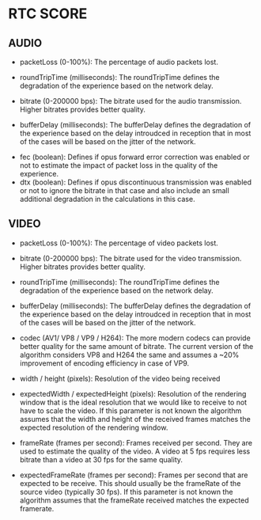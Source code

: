 # RTC SCORE
## AUDIO
* packetLoss (0-100%): The percentage of audio packets lost. 
<!-- use the stat "fractionLost" -->
<!-- included for remote inbound RIA-->
* roundTripTime (milliseconds): The roundTripTime defines the degradation of the experience based on the network delay.
<!--included for remote inbound RIA-->
* bitrate (0-200000 bps): The bitrate used for the audio transmission.  Higher bitrates provides better quality.  
<!--bitrate in bits per second (same unit as the output we already get)-->
<!-- bytesReceived_in_bits/s included for inbound IT01A6666-->
* bufferDelay (milliseconds): The bufferDelay defines the degradation of the experience based on the delay introudced in reception that in most of the cases will be based on the jitter of the network.
<!-- use the stat "jitterBufferDelay" -->
<!-- included for inbound IT01A6666 -->
* fec (boolean): Defines if opus forward error correction was enabled or not to estimate the impact of packet loss in the quality of the experience.
* dtx (boolean): Defines if opus discontinuous transmission was enabled or not to ignore the bitrate in that case and also include an small additional degradation in the calculations in this case.
<!-- use the stat "[codec]" -->
<!-- inbound IT01A6666-->
<!-- entries are like:
\"opus (111, minptime=10;useinbandfec=1)\",
or
\"opus (111, minptime=10;sprop-stereo=0;stereo=0;usedtx=1;useinbandfec=1)\"
so we need to search for the items "usedtx" and "useinbandfec" which aren't always there but when they are there it means they were in use
-->
## VIDEO
* packetLoss (0-100%): The percentage of video packets lost.
<!-- use the stat "fractionLost" -->
<!-- included for remote inbound RIV-->
* bitrate (0-200000 bps): The bitrate used for the video transmission.  Higher bitrates provides better quality. 
<!--bitrate in bits per second (same unit as the output we already get)-->
<!--we could add sent and recieved together apparently? not sure how best to handle this one *DECIDE*-->
<!-- bytesReceived_in_bits/s included for inbound IT01V-->
* roundTripTime (milliseconds): The roundTripTime defines the degradation of the experience based on the network delay.
<!--included for remote inbound RIV-->
* bufferDelay (milliseconds): The bufferDelay defines the degradation of the experience based on the delay introudced in reception that in most of the cases will be based on the jitter of the network.
<!-- use the stat "jitterBufferDelay" -->
<!-- included for inbound I01V-->
* codec (AV1/ VP8 / VP9 / H264): The more modern codecs can provide better quality for the same amount of bitrate.  The current version of the algorithm considers VP8 and H264 the same and assumes a ~20% improvement of encoding efficiency in case of VP9.
<!-- *EDIT THIS* also include an efficiency improvement for video codec AV1 of 30%-->
<!-- use stat [codec] included inbound IT01V-->
<!-- entries for outbound are like:
"[\"VP9 (98, profile-id=0;useadaptivelayering=true;useadaptivelayering_v2=true)\",
or 
\"AV1 (45, level-idx=5;profile=0;tier=0;useadaptivelayering=true;useadaptivelayering_v2=true)\",
need to search for the first part of the string at each entry could be AV1, VP9, VP8, H264 (this one is oldest I haven't seen it used but could theoretically be there)
also not sure why but there are three different outbount ones with distinct IDs, two of them only have one entry, so I guess we just go with the long one/ the one whose ID matches the other IDs from video outbound stats *DECIDE*
-->
<!--inbound entries are like:
"[\"VP9 (98, profile-id=0)\-->
* width / height (pixels): Resolution of the video being received
<!-- stats frameWidth and frameHeight inbound IT01V
I don't see this being used in the code! so maybe we need to alter a part to include?! *EDIT THIS*-->
* expectedWidth / expectedHeight (pixels): Resolution of the rendering window that is the ideal resolution that we would like to receive to not have to scale the video.  If this parameter is not known the algorithm assumes that the width and height of the received frames matches the expected resolution of the rendering window.
<!--can use SV2-width and SV2-height
or alternatively the second entry in the .txt file is "origin": "https://meet.google.com", that includes an entry like:    
"video": "{width: {ideal: 1280}, height: {ideal: 720}, 
SV2-width and heigh are per second, I haven;t seen any where they change but theoretically they could-->
* frameRate (frames per second): Frames received per second.  They are used to estimate the quality of the video.   A video at 5 fps requires less bitrate than a video at 30 fps for the same quality.
<!-- use the stat "framesPerSecond"
Included for both inbound IT01V -->
* expectedFrameRate (frames per second): Frames per second that are expected to be receive.  This should usually be the frameRate of the source video (typically 30 fps).  If this parameter is not known the algorithm assumes that the frameRate received matches the expected framerate.
<!-- use the stat "SV2-framesPerSecond", of type "media-source" -->